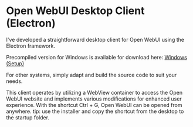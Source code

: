 # Open WebUI Desktop Client (Electron)
I've developed a straightforward desktop client for Open WebUI using the Electron framework.

Precompiled version for Windows is available for download here:
[Windows (Setup)](https://github.com/tristandostaler/open-webui-desktop/releases/download/v1.0.7/Open.WebUI.Desktop.Setup.1.0.7.exe)

For other systems, simply adapt and build the source code to suit your needs.

This client operates by utilizing a WebView container to access the Open WebUI website and implements various modifications for enhanced user experience.
With the shortcut Ctrl + G, Open WebUI can be opened from anywhere.
tip: use the installer and copy the shortcut from the desktop to the startup folder.


